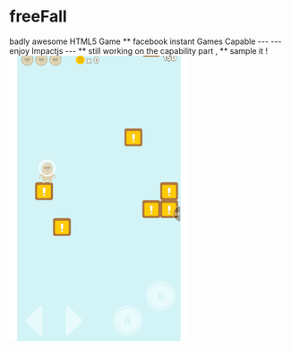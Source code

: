 # freeFall
badly awesome HTML5 Game
** facebook instant Games Capable ---
--- enjoy
Impactjs ---
** still working on the capability part ,
** sample it !
![](demo.gif)
